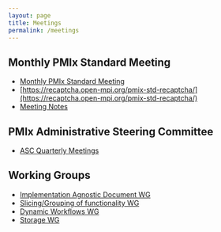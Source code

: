 ```yaml
---
layout: page
title: Meetings
permalink: /meetings
---
```



Monthly PMIx Standard Meeting
-----------------------------
 - [Monthly PMIx Standard Meeting](https://github.com/pmix/pmix-standard/wiki#regular-teleconference-meeting-notes)
 - [https://recaptcha.open-mpi.org/pmix-std-recaptcha/](https://recaptcha.open-mpi.org/pmix-std-recaptcha/)
 - [Meeting Notes](https://github.com/pmix/pmix-standard/wiki#regular-teleconference-meeting-notes)


PMIx Administrative Steering Committee
--------------------------------------
 - [ASC Quarterly Meetings](https://github.com/pmix/pmix-standard/wiki#pmix-administrative-steering-committee-asc-quarterly-meetings)


Working Groups
--------------
 - [Implementation Agnostic Document WG](https://github.com/pmix/pmix-standard/wiki#implementation-agnostic-document-working-group)
 - [Slicing/Grouping of functionality WG](https://github.com/pmix/pmix-standard/wiki#slicinggrouping-of-functionality-working-group)
 - [Dynamic Workflows WG](https://github.com/pmix/pmix-standard/wiki#dynamic-workflows-working-group)
 - [Storage WG](https://github.com/pmix/pmix-standard/wiki#storage-working-group)
